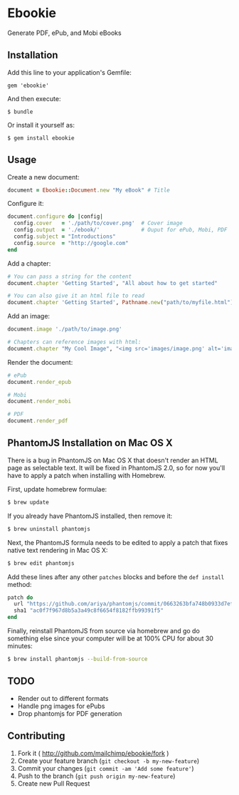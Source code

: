 # Ebookie

Generate PDF, ePub, and Mobi eBooks

## Installation

Add this line to your application's Gemfile:

    gem 'ebookie'

And then execute:

    $ bundle

Or install it yourself as:

    $ gem install ebookie

## Usage

Create a new document:

```ruby
document = Ebookie::Document.new "My eBook" # Title
```

Configure it:

```ruby
document.configure do |config|
  config.cover   = './path/to/cover.png'  # Cover image
  config.output  = './ebook/'             # Ouput for ePub, Mobi, PDF
  config.subject = "Introductions"
  config.source  = "http://google.com"
end
```

Add a chapter:

```ruby
# You can pass a string for the content
document.chapter 'Getting Started', "All about how to get started"

# You can also give it an html file to read
document.chapter 'Getting Started', Pathname.new("path/to/myfile.html")
```

Add an image:

```ruby
document.image './path/to/image.png'

# Chapters can reference images with html:
document.chapter "My Cool Image", "<img src='images/image.png' alt='image' />"
```

Render the document:

```ruby
# ePub
document.render_epub

# Mobi
document.render_mobi

# PDF
document.render_pdf
```

## PhantomJS Installation on Mac OS X

There is a bug in PhantomJS on Mac OS X that doesn't render an HTML page as selectable text. It will be fixed in PhantomJS 2.0, so for now you'll have to apply a patch when installing with Homebrew.

First, update homebrew formulae:

```bash
$ brew update
```

If you already have PhantomJS installed, then remove it:

```bash
$ brew uninstall phantomjs
```

Next, the PhantomJS formula needs to be edited to apply a patch that fixes native text rendering in Mac OS X:

```bash
$ brew edit phantomjs
```

Add these lines after any other `patches` blocks and before the `def install` method:

```ruby
patch do
  url "https://github.com/ariya/phantomjs/commit/0663263bfa748b0933d7eff4b5e49d9ed97bcc84.diff"
  sha1 "ac0f7f967d8b5a3a49c8f6654f8182ffb99391f5"
end
```

Finally, reinstall PhantomJS from source via homebrew and go do something else since your computer will be at 100% CPU for about 30 minutes:

```bash
$ brew install phantomjs --build-from-source
```

## TODO

- Render out to different formats
- Handle png images for ePubs
- Drop phantomjs for PDF generation

## Contributing

1. Fork it ( http://github.com/mailchimp/ebookie/fork )
2. Create your feature branch (`git checkout -b my-new-feature`)
3. Commit your changes (`git commit -am 'Add some feature'`)
4. Push to the branch (`git push origin my-new-feature`)
5. Create new Pull Request
